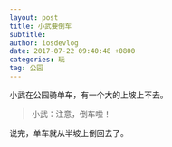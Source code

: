 ```yaml
---
layout: post
title: 小武要倒车
subtitle: 
author: iosdevlog
date: 2017-07-22 09:40:48 +0800
categories: 玩
tag: 公园
---
```


小武在公园骑单车，有一个大的上坡上不去。

> 小武：注意，倒车啦！

说完，单车就从半坡上倒回去了。
